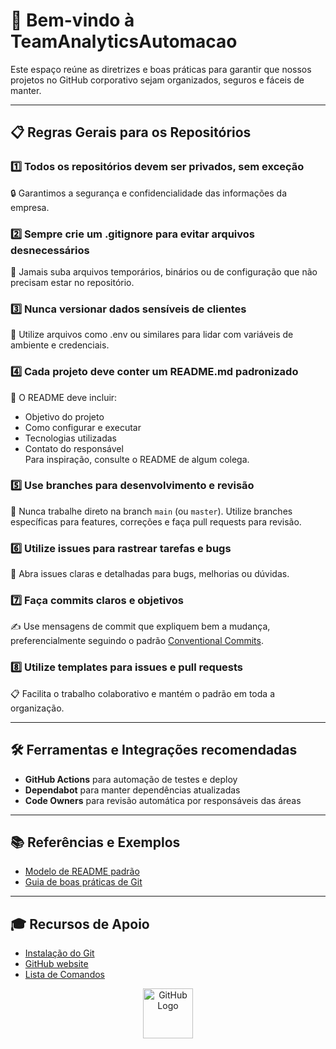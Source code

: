 # 🚀 Bem-vindo à TeamAnalyticsAutomacao

Este espaço reúne as diretrizes e boas práticas para garantir que nossos projetos no GitHub corporativo sejam organizados, seguros e fáceis de manter.

---

## 📋 Regras Gerais para os Repositórios

### 1️⃣ Todos os repositórios devem ser **privados**, sem exceção  
🔒 Garantimos a segurança e confidencialidade das informações da empresa.

### 2️⃣ Sempre crie um .gitignore para evitar arquivos desnecessários  
🚫 Jamais suba arquivos temporários, binários ou de configuração que não precisam estar no repositório.

### 3️⃣ Nunca versionar dados sensíveis de clientes  
🔐 Utilize arquivos como .env ou similares para lidar com variáveis de ambiente e credenciais.

### 4️⃣ Cada projeto deve conter um README.md padronizado  
📄 O README deve incluir:
- Objetivo do projeto
- Como configurar e executar
- Tecnologias utilizadas
- Contato do responsável  
Para inspiração, consulte o README de algum colega.

### 5️⃣ Use **branches** para desenvolvimento e revisão  
🌿 Nunca trabalhe direto na branch `main` (ou `master`). Utilize branches específicas para features, correções e faça pull requests para revisão.

### 6️⃣ Utilize **issues** para rastrear tarefas e bugs  
🐞 Abra issues claras e detalhadas para bugs, melhorias ou dúvidas.

### 7️⃣ Faça commits claros e objetivos  
✍️ Use mensagens de commit que expliquem bem a mudança, preferencialmente seguindo o padrão [Conventional Commits](https://www.conventionalcommits.org/).

### 8️⃣ Utilize **templates** para issues e pull requests  
📋 Facilita o trabalho colaborativo e mantém o padrão em toda a organização.

---

## 🛠️ Ferramentas e Integrações recomendadas

- **GitHub Actions** para automação de testes e deploy
- **Dependabot** para manter dependências atualizadas
- **Code Owners** para revisão automática por responsáveis das áreas

---

## 📚 Referências e Exemplos

- [Modelo de README padrão](https://github.com/TeamAnalyticsAutomacao/Fluxo-de-caixa/blob/main/README.md)  
- [Guia de boas práticas de Git](https://www.atlassian.com/br/git/tutorials/comparing-workflows)

---
## 🎓 Recursos de Apoio

- [Instalação do Git](https://git-scm.com/downloads/win)
- [GitHub website](https://github.com/)
- [Lista de Comandos](https://gist.github.com/leocomelli/2545add34e4fec21ec16)



<p align="center">
  <img src="https://github.githubassets.com/images/modules/logos_page/GitHub-Mark.png" alt="GitHub Logo" width="80" />
</p>
